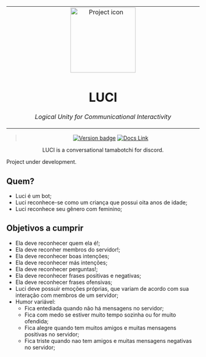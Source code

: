 <table align="center"><tr><td align="center" width="9999">

<img src="https://images.generated.photos/jqguEfsi0Q7fghDlnuQ-KPkFkalSLGNHcgTIBMLVMyw/rs:fit:512:512/Z3M6Ly9nZW5lcmF0/ZWQtcGhvdG9zL3Yz/XzA5MTU5MzkuanBn.jpg" align="center" width="170" alt="Project icon">

# LUCI

*Logical Unity for Communicational Interactivity*

</td></tr>

</table>    

<div align="center">

> [![Version badge](https://img.shields.io/badge/version-0.0.5-silver.svg)](https://lisa--brunolcarli.repl.co/graphql/?query=query%7B%0A%09lisa%0A%7D)
[![Docs Link](https://badgen.net/badge/docs/github_wiki?icon=github)](https://github.com/brunolcarli/Luci/wiki)

LUCI is a conversational tamabotchi for discord.

</div>


Project under development.


## Quem?

- Luci é um bot;
- Luci reconhece-se como um criança que possui oita anos de idade;
- Luci reconhece seu gênero com feminino;

## Objetivos a cumprir

- Ela deve reconhecer quem ela é!;
- Ela deve reconher membros do servidor!;
- Ela deve reconhecer boas intenções;
- Ela deve reconhecer más intenções;
- Ela deve reconhecer perguntas!;
- Ela deve reconhecer frases positivas e negativas;
- Ela deve reconhecer frases ofensivas;
- Luci deve possuir emoções próprias, que variam de acordo com sua interação com membros  de um servidor;
- Humor variável:
    + Fica entediada quando não há mensagens no servidor;
    + Fica com medo se estiver muito tempo sozinha ou for muito ofendida;
    + Fica alegre quando tem muitos amigos e muitas mensagens positivas no servidor;
    + Fica triste quando nao tem amigos e muitas mensagens negativas no servidor;
